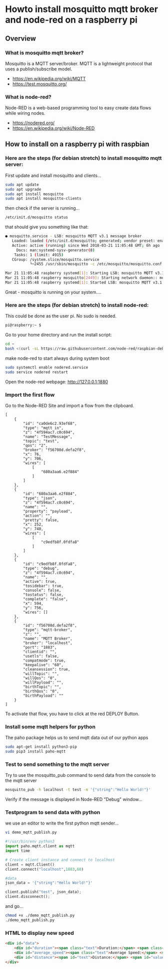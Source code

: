# Howto install mosquitto mqtt broker and node-red on a raspberry pi

## Overview

### What is mosquitto mqtt broker?

Mosquitto is a MQTT server/broker. MQTT is a lightweight protocol that uses a publish/subscribe model.

* https://en.wikipedia.org/wiki/MQTT
* https://test.mosquitto.org/

### What is node-red?

Node-RED is a web-based programming tool to easy create data flows while wiring nodes.

* https://nodered.org/
* https://en.wikipedia.org/wiki/Node-RED

## How to install on a raspberry pi with raspbian 

### Here are the steps (for debian stretch) to install mosquitto mqtt server:

First update and install mosquitto and clients...
```bash
sudo apt update
sudo apt upgrade
sudo apt install mosquitto
sudo apt install mosquitto-clients 
```
then check if the server is running...
```bash
/etc/init.d/mosquitto status
```
that should give you something like that:
```bash
● mosquitto.service - LSB: mosquitto MQTT v3.1 message broker
   Loaded: loaded (/etc/init.d/mosquitto; generated; vendor preset: enabled)
   Active: active (running) since Wed 2018-03-21 11:05:48 GMT; 6h ago
     Docs: man:systemd-sysv-generator(8)
    Tasks: 1 (limit: 4915)
   CGroup: /system.slice/mosquitto.service
           └─2455 /usr/sbin/mosquitto -c /etc/mosquitto/mosquitto.conf

Mar 21 11:05:48 raspberry systemd[1]: Starting LSB: mosquitto MQTT v3.1 message broker...
Mar 21 11:05:48 raspberry mosquitto[2449]: Starting network daemon:: mosquitto.
Mar 21 11:05:48 raspberry systemd[1]: Started LSB: mosquitto MQTT v3.1 message broker.
```
Great - mosquitto is running on your system....

### Here are the steps (for debian stretch) to install node-red:

This could be done as the user pi. No sudo is needed.
```bash
pi@raspberry:~ $
```
Go to your home directory and run the install script:
```bash
cd ~
bash <(curl -sL https://raw.githubusercontent.com/node-red/raspbian-deb-package/master/resources/update-nodejs-and-nodered)
```
make node-red to start always during system boot
```bash
sudo systemctl enable nodered.service
sudo service nodered restart
```
Open the node-red webpage:
http://127.0.0.1:1880

### Import the first flow

Go to the Node-RED Site and import a flow from the clipboard.

```
[
    {
        "id": "ca0de6c2.93ef68",
        "type": "mqtt in",
        "z": "4f594ac7.c0c694",
        "name": "TestMessage",
        "topic": "test",
        "qos": "2",
        "broker": "f56708d.defa2f8",
        "x": 76,
        "y": 706,
        "wires": [
            [
                "680a3aa6.e2f884"
            ]
        ]
    },
    {
        "id": "680a3aa6.e2f884",
        "type": "json",
        "z": "4f594ac7.c0c694",
        "name": "",
        "property": "payload",
        "action": "",
        "pretty": false,
        "x": 252,
        "y": 740,
        "wires": [
            [
                "c9edfb8f.0fdfa8"
            ]
        ]
    },
    {
        "id": "c9edfb8f.0fdfa8",
        "type": "debug",
        "z": "4f594ac7.c0c694",
        "name": "",
        "active": true,
        "tosidebar": true,
        "console": false,
        "tostatus": false,
        "complete": "false",
        "x": 594,
        "y": 756,
        "wires": []
    },
    {
        "id": "f56708d.defa2f8",
        "type": "mqtt-broker",
        "z": "",
        "name": "MQTT Broker",
        "broker": "localhost",
        "port": "1883",
        "clientid": "",
        "usetls": false,
        "compatmode": true,
        "keepalive": "60",
        "cleansession": true,
        "willTopic": "",
        "willQos": "0",
        "willPayload": "",
        "birthTopic": "",
        "birthQos": "0",
        "birthPayload": ""
    }
]
```
To activate that flow, you have to click at the red DEPLOY Button.

### Install some mqtt helpers for python

The paho package helps us to send mqtt data out of our python apps
```bash
sudo apt-get install python3-pip
sudo pip3 install paho-mqtt
```
### Test to send something to the mqtt server

Try to use the mosquitto_pub command to send data from the console to the mqtt server
```bash
mosquitto_pub -h localhost -t test -m '{"string":"Hello World!"}'
```
Verify if the message is displayed in Node-RED "Debug" window...

### Testprogram to send data with python

we use an editor to write the first python mqtt sender...

```bash
vi demo_mqtt_publish.py 
```

```python
#!/usr/bin/env python3
import paho.mqtt.client as mqtt
import time

# Create client instance and connect to localhost
client = mqtt.Client()
client.connect("localhost",1883,60)

#data
json_data = '{"string":"Hello World!"}'

client.publish("test", json_data);
client.disconnect();
```
and go...
```bash
chmod +x ./demo_mqtt_publish.py
./demo_mqtt_publish.py 
```

### HTML to display new speed

```html
<div id="data">
    <div id="duration"><span class="text">Duration:</span> <span class="value">3.15155ms</span></div>
    <div id="average_speed"><span class="text">Average Speed:</span> <span class="value">0.24555ms</span></div>
    <div id="distance"><span id="text">Distance:</span> <span id="value">120m</span></div>
</div>
```
